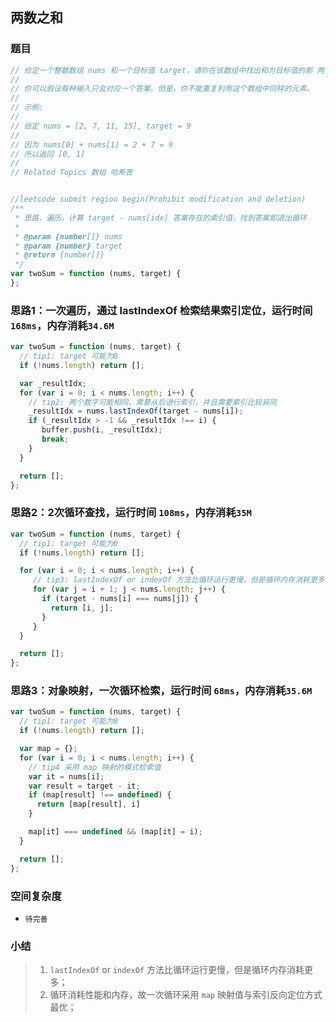 ## 两数之和

### 题目
```javascript 1.8
// 给定一个整数数组 nums 和一个目标值 target，请你在该数组中找出和为目标值的那 两个 整数，并返回他们的数组下标。
//
// 你可以假设每种输入只会对应一个答案。但是，你不能重复利用这个数组中同样的元素。
//
// 示例:
//
// 给定 nums = [2, 7, 11, 15], target = 9
//
// 因为 nums[0] + nums[1] = 2 + 7 = 9
// 所以返回 [0, 1]
//
// Related Topics 数组 哈希表


//leetcode submit region begin(Prohibit modification and deletion)
/**
 * 思路，遍历，计算 target - nums[idx] 答案存在的索引值，找到答案即退出循环
 *
 * @param {number[]} nums
 * @param {number} target
 * @return {number[]}
 */
var twoSum = function (nums, target) {
};
```
### 思路1：一次遍历，通过 lastIndexOf 检索结果索引定位，运行时间 `168ms`，内存消耗`34.6M`
```javascript 1.8
var twoSum = function (nums, target) {
  // tip1: target 可能为0
  if (!nums.length) return [];

  var _resultIdx;
  for (var i = 0; i < nums.length; i++) {
    // tip2: 两个数字可能相同，需要从后进行索引，并且需要索引比较异同
    _resultIdx = nums.lastIndexOf(target - nums[i]);
    if (_resultIdx > -1 && _resultIdx !== i) {
       buffer.push(i, _resultIdx);
       break;
    }
  }

  return [];
};
```

### 思路2：2次循环查找，运行时间 `108ms`，内存消耗`35M`
```javascript 1.8
var twoSum = function (nums, target) {
  // tip1: target 可能为0
  if (!nums.length) return [];

  for (var i = 0; i < nums.length; i++) {
     // tip3: lastIndexOf or indexOf 方法比循环运行更慢，但是循环内存消耗更多，
     for (var j = i + 1; j < nums.length; j++) {
       if (target - nums[i] === nums[j]) {
         return [i, j];
       }
     }
  }

  return [];
};
```

### 思路3：对象映射，一次循环检索，运行时间 `68ms`，内存消耗`35.6M`
```javascript 1.8
var twoSum = function (nums, target) {
  // tip1: target 可能为0
  if (!nums.length) return [];

  var map = {};
  for (var i = 0; i < nums.length; i++) {
    // tip4 采用 map 映射的模式检索值
    var it = nums[i];
    var result = target - it;
    if (map[result] !== undefined) {
      return [map[result], i]
    }

    map[it] === undefined && (map[it] = i);
  }

  return [];
};
```

### 空间复杂度
- `待完善`

### 小结
> 1. `lastIndexOf` or `indexOf` 方法比循环运行更慢，但是循环内存消耗更多；
> 2. 循环消耗性能和内存，故一次循环采用 `map` 映射值与索引反向定位方式最优；

